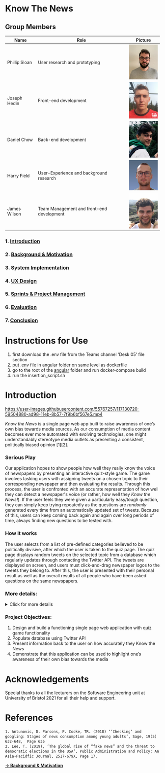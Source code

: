 # Know The News

## Group Members
 Name | Role | Picture 
---|---|---
 Phillip Sloan | User research and prototyping | <img src="Sprints_&_Project_Management/Readme_Images/phil.png" width="100">  
Joseph Hedin | Front-end development | <img src="Sprints_&_Project_Management/Readme_Images/joe.png" width="100"> 
Daniel Chow | Back-end development | <img src="Sprints_&_Project_Management/Readme_Images/dan.png" width="100"> 
Harry Field | User-Experience and background research | <img src="Sprints_&_Project_Management/Readme_Images/harry.png"> 
James Wilson | Team Management and front-end development | <img src="Sprints_&_Project_Management/Readme_Images/james.png" width="100"> 

### 1. [Introduction](#introduction)
### 2. [Background & Motivation](Background_and_Motivation/Readme.md)
### 3. [System Implementation](System_Implementation/README.md)
### 4. [UX Design](UX_Design/README.md)
### 5. [Sprints & Project Management](Sprints_&_Project_Management/README.md)
### 6. [Evaluation](Evaluation/README.md)
### 7. [Conclusion](Conclusion/README.md)

# Instructions for Use # 

1) first download the .env file from the Teams channel 'Desk 05' file section
2) put .env file in angular folder on same level as dockerfile
3) go to the root of the [angular](angular/) folder and run docker-compose build
4) run the insertion_script.sh

# Introduction

https://user-images.githubusercontent.com/55767257/117130720-59504880-ad98-11eb-8b57-7f9b6bf567e5.mp4


_Know the News_ is a single page web app built to raise awareness of one’s own bias towards media sources. As our consumption of media content becomes ever more automated with evolving technologies, one might understandably stereotype media outlets as presenting a consistent, politically biased opinion [1][2].

### Serious Play
Our application hopes to show people how well they really know the voice of newspapers by presenting an interactive quiz-style game. The game involves tasking users with assigning tweets on a chosen topic to their corresponding newspaper and then evaluating the results. Through this process, the user is confronted with an accurate representation of how well they can detect a newspaper's voice (or rather, how well they _Know the News!_). If the user feels they were given a particularly easy/tough question, they can simply keep trying repeatedly as the questions are _randomly_ generated every time from an automatically updated set of tweets. Because of this, users can keep coming back again and again over long periods of time, always finding new questions to be tested with.

### How it works
The user selects from a list of pre-defined categories believed to be politically divisive, after which the user is taken to the quiz page. The quiz page displays random tweets on the selected topic from a database which regularly updates through contacting the Twitter API. The tweets are displayed on screen, and users must click-and-drag newspaper logos to the tweets they belong to. After this, the user is presented with their personal result as well as the overall results of all people who have been asked questions on the same newspapers.

### More details:
<details>
 <summary>Click for more details</summary>
 1. The user arrives at the site and is greeted by the message "Can you match the tweets with their tabloids?", explaining the purpose of the quiz. The user clicks the "Start" button. Using the Angular framework for front end development, all pages are represented by different components loaded in as and when required.
 <p align="center"> <img src="Sprints_&_Project_Management/Readme_Images/start.png" width="600"/></p>
 2. The topic page component is loaded, displaying an array of buttons representing topics to choose from. In this example, the user clicks the "Brexit" button which loads the subject module.
<p align="center"> <img src="Sprints_&_Project_Management/Readme_Images/topics.png" width="600"/></p>
 3. The subject page component is loaded. This page represents the core feature of Know The News, where the user is assessed on their ability to match the tweets with their corresponding tabloids. The tweets are represented by two text boxes on either side of the screen containing tweets randomly pulled from our MongoDB database. The database is updated regularly through contacting the twitter API in order to consistently provide new questions. The tweets are passed into the front end along with their corresponding newspaper images, which are placed at either side of the bottom of the screen. The user must click and drag the newspaper logos into the correct boxes and click "Submit" to confirm their choices.

Before choices:
<p align="center"> <img src="Sprints_&_Project_Management/Readme_Images/question.png" width="600"/></p>

After choices:
<p align="center"> <img src="Sprints_&_Project_Management/Readme_Images/question-complete.png" width="600"/></p>
4. Once the user has submitted their answers, the results module is loaded. This module informs the user if their answer to the question was correct, as well as provide information on how well users have done overall in accurately assigning tweets with the newspapers the user has just been exposed to. This is achieved by:

- Sending the user's answer to the back-end, and checking for a correct match.
- Querying the back-end database for overall statistics on what number of people have answered correctly for the newpapers just used.
- Loading a pie-chart module to display the data.

No personally identifiable user data is stored in our database, only that "someone" got the answer right or wrong with regards to the newspapers currently being queried.
<p align="center"> <img src="Sprints_&_Project_Management/Readme_Images/results.png" width="600"/></p>
 </details>

### Project Objectives:
1.	Design and build a functioning single page web application with quiz game functionality
2.	Populate database using Twitter API
3.	Present information back to the user on how accurately they Know the News
4.	Demonstrate that this application can be used to highlight one’s awareness of their own bias towards the media
 
# Acknowledgements
Special thanks to all the lecturers on the Software Engineering unit at University of Bristol 2021 for all their help and support. 

# References
    1. Antunovic, D. Parsons, P. Cooke, TR. (2018) ‘’Checking’ and googling: Stages of news consumption among young adults’, Sage, 19(5) 632-648,  Page 635
    2. Lee, T. (2019), ‘The global rise of “fake news” and the threat to democratic elections in the USA’, Public Administration and Policy: An Asia-Pacidfic Journal, 2517-679X, Page 17.
 

**[&rarr; Background & Motivation](Background_and_Motivation/Readme.md)**
